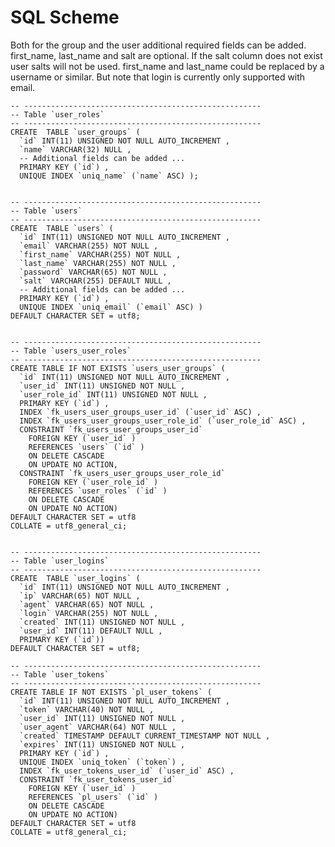 # SQL Scheme

Both for the group and the user additional required fields can be added. first_name, last_name and salt are optional. If the salt column does not exist user salts will not be used. first_name and last_name could be replaced by a username or similar. But note that login is currently only supported with email.

    -- -----------------------------------------------------
    -- Table `user_roles`
    -- -----------------------------------------------------
    CREATE  TABLE `user_groups` (
      `id` INT(11) UNSIGNED NOT NULL AUTO_INCREMENT ,
      `name` VARCHAR(32) NULL ,
      -- Additional fields can be added ...
      PRIMARY KEY (`id`) ,
      UNIQUE INDEX `uniq_name` (`name` ASC) );
    
    
    -- -----------------------------------------------------
    -- Table `users`
    -- -----------------------------------------------------
    CREATE  TABLE `users` (
      `id` INT(11) UNSIGNED NOT NULL AUTO_INCREMENT ,
      `email` VARCHAR(255) NOT NULL ,
      `first_name` VARCHAR(255) NOT NULL ,
      `last_name` VARCHAR(255) NOT NULL ,
      `password` VARCHAR(65) NOT NULL ,
      `salt` VARCHAR(255) DEFAULT NULL ,
      -- Additional fields can be added ...
      PRIMARY KEY (`id`) ,
      UNIQUE INDEX `uniq_email` (`email` ASC) )
    DEFAULT CHARACTER SET = utf8;
    
    
    -- -----------------------------------------------------
    -- Table `users_user_roles`
    -- -----------------------------------------------------
    CREATE TABLE IF NOT EXISTS `users_user_groups` (
      `id` INT(11) UNSIGNED NOT NULL AUTO_INCREMENT ,
      `user_id` INT(11) UNSIGNED NOT NULL ,
      `user_role_id` INT(11) UNSIGNED NOT NULL ,
      PRIMARY KEY (`id`) ,
      INDEX `fk_users_user_groups_user_id` (`user_id` ASC) ,
      INDEX `fk_users_user_groups_user_role_id` (`user_role_id` ASC) ,
      CONSTRAINT `fk_users_user_groups_user_id`
        FOREIGN KEY (`user_id` )
        REFERENCES `users` (`id` )
        ON DELETE CASCADE
        ON UPDATE NO ACTION,
      CONSTRAINT `fk_users_user_groups_user_role_id`
        FOREIGN KEY (`user_role_id` )
        REFERENCES `user_roles` (`id` )
        ON DELETE CASCADE
        ON UPDATE NO ACTION)
    DEFAULT CHARACTER SET = utf8
    COLLATE = utf8_general_ci;
    
    
    -- -----------------------------------------------------
    -- Table `user_logins`
    -- -----------------------------------------------------
    CREATE  TABLE `user_logins` (
      `id` INT(11) UNSIGNED NOT NULL AUTO_INCREMENT ,
      `ip` VARCHAR(65) NOT NULL ,
      `agent` VARCHAR(65) NOT NULL ,
      `login` VARCHAR(255) NOT NULL ,
      `created` INT(11) UNSIGNED NOT NULL ,
      `user_id` INT(11) DEFAULT NULL ,
      PRIMARY KEY (`id`))
    DEFAULT CHARACTER SET = utf8;
    
    -- -----------------------------------------------------
    -- Table `user_tokens`
    -- -----------------------------------------------------
    CREATE TABLE IF NOT EXISTS `pl_user_tokens` (
      `id` INT(11) UNSIGNED NOT NULL AUTO_INCREMENT ,
      `token` VARCHAR(40) NOT NULL ,
      `user_id` INT(11) UNSIGNED NOT NULL ,
      `user_agent` VARCHAR(64) NOT NULL ,
      `created` TIMESTAMP DEFAULT CURRENT_TIMESTAMP NOT NULL ,
      `expires` INT(11) UNSIGNED NOT NULL ,
      PRIMARY KEY (`id`) ,
      UNIQUE INDEX `uniq_token` (`token`) ,
      INDEX `fk_user_tokens_user_id` (`user_id` ASC) ,
      CONSTRAINT `fk_user_tokens_user_id`
        FOREIGN KEY (`user_id` )
        REFERENCES `pl_users` (`id` )
        ON DELETE CASCADE
        ON UPDATE NO ACTION)
    DEFAULT CHARACTER SET = utf8
    COLLATE = utf8_general_ci;